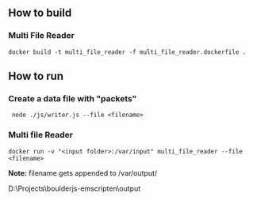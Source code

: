 ## How to build

### Multi File Reader
`docker build -t multi_file_reader -f multi_file_reader.dockerfile .`

## How to run
### Create a data file with "packets"
` node ./js/writer.js --file <filename>`

### Multi file Reader
`docker run -v "<input folder>:/var/input" multi_file_reader --file <filename>`

**Note:** filename gets appended to /var/output/

D:\Projects\boulderjs-emscripten\output